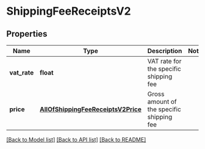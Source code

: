 # ShippingFeeReceiptsV2

## Properties
Name | Type | Description | Notes
------------ | ------------- | ------------- | -------------
**vat_rate** | **float** | VAT rate for the specific shipping fee | 
**price** | [**AllOfShippingFeeReceiptsV2Price**](AllOfShippingFeeReceiptsV2Price.md) | Gross amount of the specific shipping fee | 

[[Back to Model list]](../../README.md#documentation-for-models) [[Back to API list]](../../README.md#documentation-for-api-endpoints) [[Back to README]](../../README.md)

